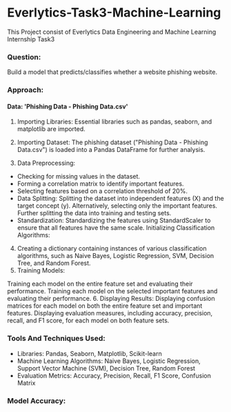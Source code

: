# Everlytics-Task3-Machine-Learning
 This Project consist of Everlytics Data Engineering and Machine Learning Internship Task3
 ### Question:
Build a model that predicts/classifies whether a website phishing website.

### Approach:
#### Data: 'Phishing Data - Phishing Data.csv'

1. Importing Libraries: Essential libraries such as pandas, seaborn, and matplotlib are imported.

2. Importing Dataset: The phishing dataset ("Phishing Data - Phishing Data.csv") is loaded into a Pandas DataFrame for further analysis.

3. Data Preprocessing:
* Checking for missing values in the dataset.
* Forming a correlation matrix to identify important features.
* Selecting features based on a correlation threshold of 20%.
* Data Splitting:
Splitting the dataset into independent features (X) and the target concept (y).
Alternatively, selecting only the important features.
Further splitting the data into training and testing sets.
* Standardization:
Standardizing the features using StandardScaler to ensure that all features have the same scale.
Initializing Classification Algorithms:

4. Creating a dictionary containing instances of various classification algorithms, such as Naive Bayes, Logistic Regression, SVM, Decision Tree, and Random Forest.
5. Training Models:

Training each model on the entire feature set and evaluating their performance.
Training each model on the selected important features and evaluating their performance.
6. Displaying Results:
Displaying confusion matrices for each model on both the entire feature set and important features.
Displaying evaluation measures, including accuracy, precision, recall, and F1 score, for each model on both feature sets.
### Tools And Techniques Used:
* Libraries: Pandas, Seaborn, Matplotlib, Scikit-learn
* Machine Learning Algorithms: Naive Bayes, Logistic Regression, Support Vector Machine (SVM), Decision Tree, Random Forest
* Evaluation Metrics: Accuracy, Precision, Recall, F1 Score, Confusion Matrix
### Model Accuracy:

